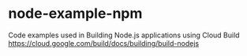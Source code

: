 # node-example-npm

Code examples used in Building Node.js applications using Cloud Build
https://cloud.google.com/build/docs/building/build-nodejs
